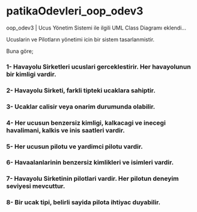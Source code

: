 # patikaOdevleri_oop_odev3
oop_odev3 | Ucus Yönetim Sistemi ile ilgili UML Class Diagramı eklendi...

Ucuslarin ve Pilotların yönetimi icin bir sistem tasarlanmistir. 

Buna göre;

### 1- Havayolu Sirketleri ucuslari gerceklestirir. Her havayolunun bir kimligi vardir.
### 2- Havayolu Sirketi, farkli tipteki ucaklara sahiptir.
### 3- Ucaklar calisir veya onarim durumunda olabilir.
### 4- Her ucusun benzersiz kimligi, kalkacagi ve inecegi havalimani, kalkis ve inis saatleri vardir.
### 5- Her ucusun pilotu ve yardimci pilotu vardir.
### 6- Havaalanlarinin benzersiz kimlikleri ve isimleri vardir.
### 7- Havayolu Sirketinin pilotlari vardir. Her pilotun deneyim seviyesi mevcuttur.
### 8- Bir ucak tipi, belirli sayida pilota ihtiyac duyabilir.
